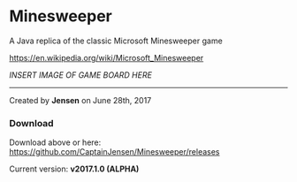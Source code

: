# Minesweeper
A Java replica of the classic Microsoft Minesweeper game

https://en.wikipedia.org/wiki/Microsoft_Minesweeper 


<i>INSERT IMAGE OF GAME BOARD HERE</i>

---

Created by <b>Jensen</b> on June 28th, 2017


### Download

Download above or here: https://github.com/CaptainJensen/Minesweeper/releases

Current version: <b> v2017.1.0 (ALPHA)


